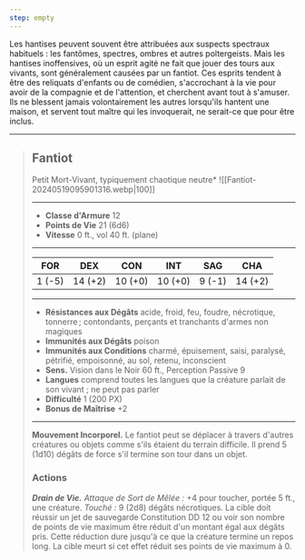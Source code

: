 ```yaml
---
step: empty
---
```

Les hantises peuvent souvent être attribuées aux suspects spectraux habituels : les fantômes, spectres, ombres et autres poltergeists. Mais les hantises inoffensives, où un esprit agité ne fait que jouer des tours aux vivants, sont généralement causées par un fantiot. Ces esprits tendent à être des reliquats d'enfants ou de comédien, s'accrochant à la vie pour avoir de la compagnie et de l'attention, et cherchent avant tout à s'amuser. Ils ne blessent jamais volontairement les autres lorsqu'ils hantent une maison, et servent tout maître qui les invoquerait, ne serait-ce que pour être inclus.


___
>## Fantiot
>Petit Mort-Vivant, typiquement chaotique neutre*
>![[Fantiot-20240519095901316.webp|100]]
>___
>- **Classe d'Armure** 12
>- **Points de Vie** 21 (6d6)
>- **Vitesse** 0 ft., vol 40 ft. (plane)
>___
>|FOR|DEX|CON|INT|SAG|CHA|
>|:---:|:---:|:---:|:---:|:---:|:---:|
>|1 (-5)|14 (+2)|10 (+0)|10 (+0)|9 (-1)|14 (+2)|
>
>___
>- **Résistances aux Dégâts** acide, froid, feu, foudre, nécrotique, tonnerre ; contondants, perçants et tranchants d'armes non magiques
>- **Immunités aux Dégâts** poison
>- **Immunités aux Conditions** charmé, épuisement, saisi, paralysé, pétrifié, empoisonné, au sol, retenu, inconscient
>- **Sens.** Vision dans le Noir 60 ft., Perception Passive 9
>- **Langues** comprend toutes les langues que la créature parlait de son vivant ; ne peut pas parler
>- **Difficulté** 1 (200 PX)
>- **Bonus de Maîtrise** +2
>___
> **Mouvement Incorporel.** Le fantiot peut se déplacer à travers d'autres créatures ou objets comme s'ils étaient du terrain difficile. Il prend 5 (1d10) dégâts de force s'il termine son tour dans un objet.
>
>### Actions
>
>***Drain de Vie.*** *Attaque de Sort de Mêlée :* +4 pour toucher, portée 5 ft., une créature. *Touché :* 9 (2d8) dégâts nécrotiques. La cible doit réussir un jet de sauvegarde Constitution DD 12 ou voir son nombre de points de vie maximum être réduit d'un montant égal aux dégâts pris. Cette réduction dure jusqu'à ce que la créature termine un repos long. La cible meurt si cet effet réduit ses points de vie maximum à 0.


